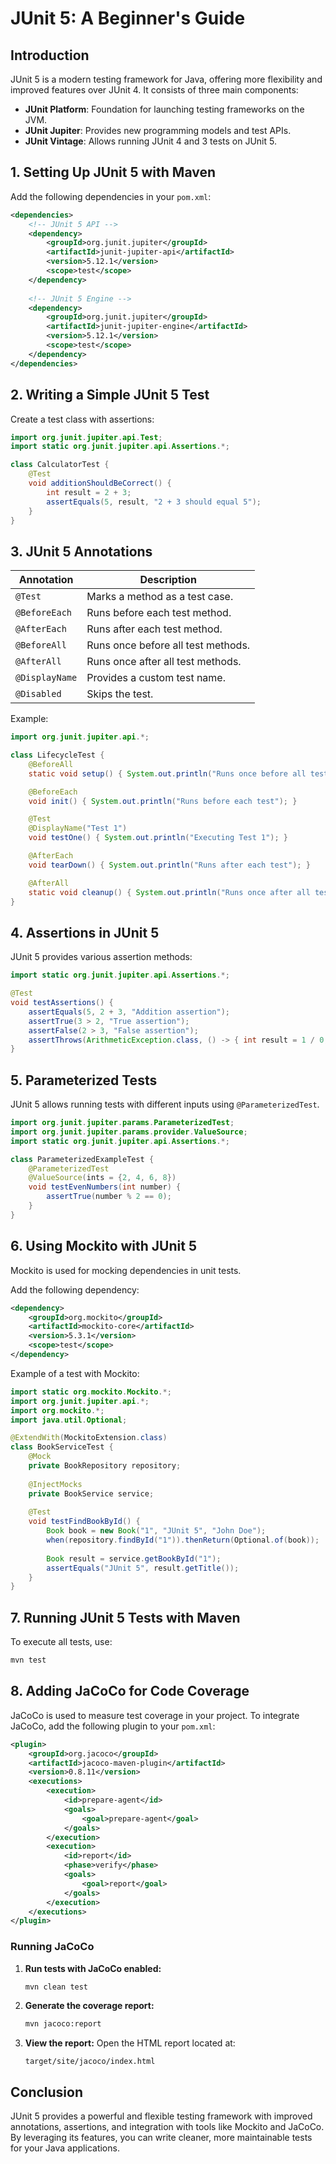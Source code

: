 # JUnit 5: A Beginner's Guide

## Introduction
JUnit 5 is a modern testing framework for Java, offering more flexibility and improved features over JUnit 4. It consists of three main components:

- **JUnit Platform**: Foundation for launching testing frameworks on the JVM.
- **JUnit Jupiter**: Provides new programming models and test APIs.
- **JUnit Vintage**: Allows running JUnit 4 and 3 tests on JUnit 5.

## 1. Setting Up JUnit 5 with Maven
Add the following dependencies in your `pom.xml`:

```xml
<dependencies>
    <!-- JUnit 5 API -->
    <dependency>
        <groupId>org.junit.jupiter</groupId>
        <artifactId>junit-jupiter-api</artifactId>
        <version>5.12.1</version>
        <scope>test</scope>
    </dependency>
    
    <!-- JUnit 5 Engine -->
    <dependency>
        <groupId>org.junit.jupiter</groupId>
        <artifactId>junit-jupiter-engine</artifactId>
        <version>5.12.1</version>
        <scope>test</scope>
    </dependency>
</dependencies>
```

## 2. Writing a Simple JUnit 5 Test
Create a test class with assertions:

```java
import org.junit.jupiter.api.Test;
import static org.junit.jupiter.api.Assertions.*;

class CalculatorTest {
    @Test
    void additionShouldBeCorrect() {
        int result = 2 + 3;
        assertEquals(5, result, "2 + 3 should equal 5");
    }
}
```

## 3. JUnit 5 Annotations

| Annotation | Description |
|------------|------------|
| `@Test` | Marks a method as a test case. |
| `@BeforeEach` | Runs before each test method. |
| `@AfterEach` | Runs after each test method. |
| `@BeforeAll` | Runs once before all test methods. |
| `@AfterAll` | Runs once after all test methods. |
| `@DisplayName` | Provides a custom test name. |
| `@Disabled` | Skips the test. |

Example:

```java
import org.junit.jupiter.api.*;

class LifecycleTest {
    @BeforeAll
    static void setup() { System.out.println("Runs once before all tests"); }

    @BeforeEach
    void init() { System.out.println("Runs before each test"); }

    @Test
    @DisplayName("Test 1")
    void testOne() { System.out.println("Executing Test 1"); }

    @AfterEach
    void tearDown() { System.out.println("Runs after each test"); }

    @AfterAll
    static void cleanup() { System.out.println("Runs once after all tests"); }
}
```

## 4. Assertions in JUnit 5
JUnit 5 provides various assertion methods:

```java
import static org.junit.jupiter.api.Assertions.*;

@Test
void testAssertions() {
    assertEquals(5, 2 + 3, "Addition assertion");
    assertTrue(3 > 2, "True assertion");
    assertFalse(2 > 3, "False assertion");
    assertThrows(ArithmeticException.class, () -> { int result = 1 / 0; });
}
```

## 5. Parameterized Tests
JUnit 5 allows running tests with different inputs using `@ParameterizedTest`.

```java
import org.junit.jupiter.params.ParameterizedTest;
import org.junit.jupiter.params.provider.ValueSource;
import static org.junit.jupiter.api.Assertions.*;

class ParameterizedExampleTest {
    @ParameterizedTest
    @ValueSource(ints = {2, 4, 6, 8})
    void testEvenNumbers(int number) {
        assertTrue(number % 2 == 0);
    }
}
```

## 6. Using Mockito with JUnit 5
Mockito is used for mocking dependencies in unit tests.

Add the following dependency:

```xml
<dependency>
    <groupId>org.mockito</groupId>
    <artifactId>mockito-core</artifactId>
    <version>5.3.1</version>
    <scope>test</scope>
</dependency>
```

Example of a test with Mockito:

```java
import static org.mockito.Mockito.*;
import org.junit.jupiter.api.*;
import org.mockito.*;
import java.util.Optional;

@ExtendWith(MockitoExtension.class)
class BookServiceTest {
    @Mock
    private BookRepository repository;
    
    @InjectMocks
    private BookService service;
    
    @Test
    void testFindBookById() {
        Book book = new Book("1", "JUnit 5", "John Doe");
        when(repository.findById("1")).thenReturn(Optional.of(book));
        
        Book result = service.getBookById("1");
        assertEquals("JUnit 5", result.getTitle());
    }
}
```

## 7. Running JUnit 5 Tests with Maven
To execute all tests, use:

```sh
mvn test
```

## 8. Adding JaCoCo for Code Coverage
JaCoCo is used to measure test coverage in your project. To integrate JaCoCo, add the following plugin to your `pom.xml`:

```xml
<plugin>
    <groupId>org.jacoco</groupId>
    <artifactId>jacoco-maven-plugin</artifactId>
    <version>0.8.11</version>
    <executions>
        <execution>
            <id>prepare-agent</id>
            <goals>
                <goal>prepare-agent</goal>
            </goals>
        </execution>
        <execution>
            <id>report</id>
            <phase>verify</phase>
            <goals>
                <goal>report</goal>
            </goals>
        </execution>
    </executions>
</plugin>
```

### Running JaCoCo
1. **Run tests with JaCoCo enabled:**

   ```sh
   mvn clean test
   ```

2. **Generate the coverage report:**

   ```sh
   mvn jacoco:report
   ```

3. **View the report:**
   Open the HTML report located at:

   ```
   target/site/jacoco/index.html
   ```

## Conclusion
JUnit 5 provides a powerful and flexible testing framework with improved annotations, assertions, and integration with tools like Mockito and JaCoCo. By leveraging its features, you can write cleaner, more maintainable tests for your Java applications.

